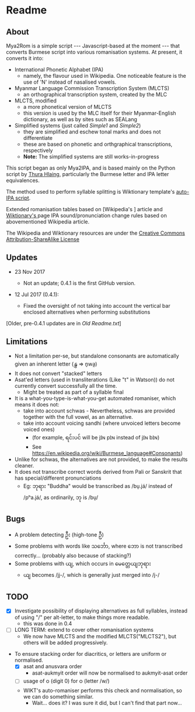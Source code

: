 # Readme

## About

Mya2Rom is a simple script --- Javascript-based at the moment --- that converts Burmese script into various romanisation systems.
At present, it converts it into:
- International Phonetic Alphabet (IPA)
	- namely, the flavour used in Wikipedia. One noticeable feature is the use of 'N' instead of nasalised vowels.
- Myanmar Language Commission Transcription System (MLCTS)
	- an orthographical transcription system, created by the MLC
- MLCTS, modified
	- a more phonetical version of MLCTS
	- this version is used by the MLC itself for their Myanmar-English dictionary, as well as by sites such as SEALang
- Simplified systems (just called _Simple1_ and _Simple2_)
	- they are simplified and eschew tonal marks and does not differentiate
	- these are based on phonetic and orthgraphical transcriptions, respectively
	- **Note:** The simplified systems are still works-in-progress
	
This script began as only Mya2IPA, and is based mainly on the Python script by [Thura Hlaing](https://gist.github.com/trhura),
particularly the Burmese letter and IPA letter equivalences. 

The method used to perform syllable splitting is Wiktionary template's [auto-IPA script](https://en.wiktionary.org/wiki/Module:my-pron).

Extended romanisation tables based on [Wikipedia's <Burmese Alphabet>] article and [Wiktionary's <Burmese transliteration>](https://en.wiktionary.org/wiki/Wiktionary:Burmese_transliteration) page
IPA sound/pronunciation change rules based on abovementioned Wikipedia <Burmese Alphabet> article.

The Wikipedia and Wiktionary resources are under the [Creative Commons Attribution-ShareAlike License](https://en.wikipedia.org/wiki/Wikipedia:Text_of_Creative_Commons_Attribution-ShareAlike_3.0_Unported_License)


## Updates

- 23 Nov 2017
	- Not an update; 0.4.1 is the first GitHub version.

- 12 Jul 2017 (0.4.1):
	- Fixed the oversight of not taking into account the vertical bar enclosed alternatives when performing substitutions  
  
[Older, pre-0.4.1 updates are in _Old Readme.txt_]

## Limitations
- Not a limitation per-se, but standalone consonants are automatically given an inherent letter (နွှ => n̥wa̰)
- It does not convert "stacked" letters
- Asat'ed letters (used in transliterations (Like "t" in Watson)) do not currently convert successfully all the time.
	- Might be treated as part of a syllable final 
- It is a what-you-type-is-what-you-get automated romaniser, which means it does not:
    - take into account schwas
			- Nevertheless, schwas are provided together with the full vowel, as an alternative.
    - take into account voicing sandhi (where unvoiced letters become voiced ones)
	  	- (for example, ရင်းပင် will be jɪ́ɴ pɪ̀ɴ instead of jɪ́ɴ bɪ̀ɴ)
	  - See https://en.wikipedia.org/wiki/Burmese_language#Consonants)
- Unlike for schwas, the alternatives are not provided, to make the results cleaner.
- It does not transcribe correct words derived from Pali or Sanskrit that has special/different pronunciations
	- Eg: ဘုရား "Buddha" would be transcribed as /bṵ.já/ instead of /pʰa.já/, as ordinarily, ဘု is /bṵ/

## Bugs
- A problem detecting ဦး (high-tone ဦ)
- Some problems with words like သင်္ဘော, where ဘော is not transcribed correctly... (probably also because of stacking?)
- Some problems with ယျ, which occurs in မေတ္တေယျဘုရား
	- ယျ becomes /jj-/, which is generally just merged into /j-/
			
## TODO
- [x] Investigate possibility of displaying alternatives as full syllables, instead of using "/" per alt-letter, to make things more readable.
	- this was done in 0.4
- [ ] LONG TERM: extend to cover other romanisation systems
	- We now have MLCTS and the modified MLCTS("MLCTS2"), but others will be added progressively.
	
- To ensure stacking order for diacritics, or letters are uniform or normalised. 
	- [x] asat and anusvara order
		- asat-aukmyit order will now be normalised to aukmyit-asat order
	- [ ] usage of ၀ (digit 0) for ဝ (letter /w/)
	- WIKT's auto-romaniser performs this check and normalisation, so we can do something similar.
		- Wait... does it? I was sure it did, but I can't find that part now...
